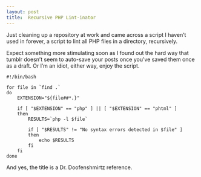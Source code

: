 ```yaml
---
layout: post
title:  Recursive PHP Lint-inator
---
```


Just cleaning up a repository at work and came across a script I haven’t used in forever, a script to lint all PHP files in a directory, recursively.

Expect something more stimulating soon as I found out the hard way that tumblr doesn’t seem to auto-save your posts once you’ve saved them once as a draft. Or I’m an idiot, either way, enjoy the script.

	#!/bin/bash

	for file in `find .`
	do
		EXTENSION="${file##*.}"

		if [ "$EXTENSION" == "php" ] || [ "$EXTENSION" == "phtml" ]
		then
			RESULTS=`php -l $file`

			if [ "$RESULTS" != "No syntax errors detected in $file" ]
			then
				echo $RESULTS
			fi
		fi
	done

And yes, the title is a Dr. Doofenshmirtz reference.
